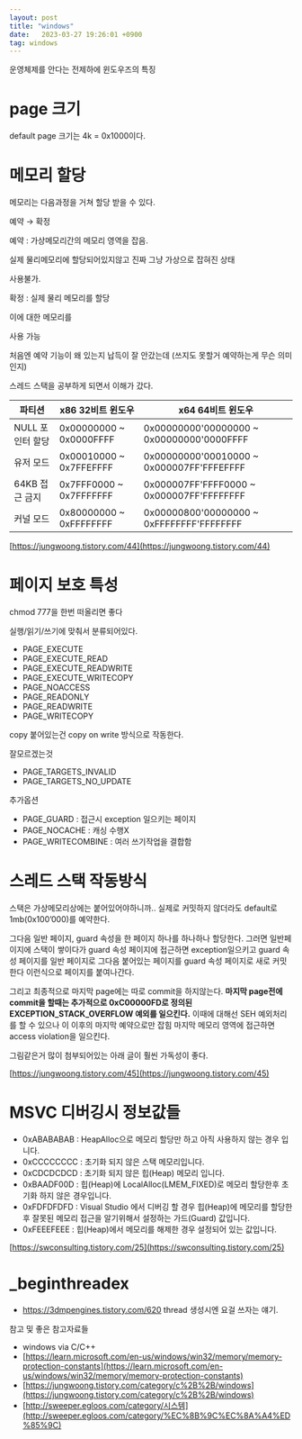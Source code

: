 ```yaml
---
layout: post
title: "windows"
date:   2023-03-27 19:26:01 +0900
tag: windows
---
```


운영체제를 안다는 전제하에 윈도우즈의 특징

# page 크기

default page 크기는 4k = 0x1000이다.

# 메모리 할당

메모리는 다음과정을 거쳐 할당 받을 수 있다.

예약 → 확정

예약 : 가상메모리간의 메모리 영역을 잡음.

실제 물리메모리에 할당되어있지않고 진짜 그냥 가상으로 잡혀진 상태

사용불가.

확정 : 실제 물리 메모리를 할당

이에 대한 메모리를 

사용 가능

처음엔  예약 기능이 왜 있는지 납득이 잘 안갔는데 (쓰지도 못할거 예약하는게 무슨 의미인지)

스레드 스택을 공부하게 되면서 이해가 갔다.

| 파티션 | x86 32비트 윈도우 | x64 64비트 윈도우 |
| --- | --- | --- |
| NULL 포인터 할당 | 0x00000000 ~ 0x0000FFFF | 0x00000000'00000000 ~ 0x00000000'0000FFFF |
| 유저 모드 | 0x00010000 ~ 0x7FFEFFFF | 0x00000000'00010000 ~ 0x000007FF'FFFEFFFF |
| 64KB 접근 금지 | 0x7FFF0000 ~ 0x7FFFFFFF | 0x000007FF'FFFF0000 ~ 0x000007FF'FFFFFFFF |
| 커널 모드 | 0x80000000 ~ 0xFFFFFFFF | 0x00000800'00000000 ~ 0xFFFFFFFF'FFFFFFFF |

[https://jungwoong.tistory.com/44](https://jungwoong.tistory.com/44)

# 페이지 보호 특성

chmod 777을 한번 떠올리면 좋다

실행/읽기/쓰기에 맞춰서 분류되어있다.

- PAGE_EXECUTE
- PAGE_EXECUTE_READ
- PAGE_EXECUTE_READWRITE
- PAGE_EXECUTE_WRITECOPY
- PAGE_NOACCESS
- PAGE_READONLY
- PAGE_READWRITE
- PAGE_WRITECOPY

copy 붙어있는건  copy on write 방식으로 작동한다.

잘모르겠는것

- PAGE_TARGETS_INVALID
- PAGE_TARGETS_NO_UPDATE

추가옵션

- PAGE_GUARD : 접근시 exception 일으키는 페이지
- PAGE_NOCACHE :  캐싱 수행X
- PAGE_WRITECOMBINE :  여러 쓰기작업을 결합함

# 스레드 스택 작동방식

스택은 가상메모리상에는 붙어있어야하니까.. 실제로 커밋하지 않더라도 default로 1mb(0x100’000)를  예약한다.

그다음 일반 페이지, guard 속성을 한 페이지 하나를 하나하나 할당한다. 그러면 일반페이지에 스택이 쌓이다가 guard 속성 페이지에 접근하면 exception일으키고 guard 속성 페이지를 일반 페이지로 그다음 붙어있는 페이지를 guard 속성 페이지로 새로 커밋한다 이런식으로 페이지를 붙여나간다.

그리고 최종적으로 마지막 page에는 따로 commit을 하지않는다. **마지막 page전에 commit을 할때는 추가적으로 0xC00000FD로 정의된 EXCEPTION_STACK_OVERFLOW 예외를 일으킨다.**
이때에 대해선 SEH 예외처리를 할 수 있으나 이 이후의 마지막 예약으로만 잡힘 마지막 메모리 영역에 접근하면 access violation을 일으킨다.

그림같은거 많이 첨부되어있는 아래 글이 훨씬 가독성이 좋다.

[https://jungwoong.tistory.com/45](https://jungwoong.tistory.com/45)

# MSVC 디버깅시 정보값들

- 0xABABABAB : HeapAlloc으로 메모리 할당만 하고 아직 사용하지 않는 경우 입니다.
- 0xCCCCCCCC : 초기화 되지 않은 스택 메모리입니다.
- 0xCDCDCDCD : 초기화 되지 않은 힙(Heap) 메모리 입니다.
- 0xBAADF00D : 힙(Heap)에 LocalAlloc(LMEM_FIXED)로 메모리 할당한후 초기화 하지 않은 경우입니다.
- 0xFDFDFDFD : Visual Studio 에서 디버깅 할 경우 힙(Heap)에 메모리를 할당한 후 잘못된 메모리 접근을 알기위해서 설정하는 가드(Guard) 값입니다.
- 0xFEEEFEEE : 힙(Heap)에서 메모리를 해제한 경우 설정되어 있는 값입니다.

[https://swconsulting.tistory.com/25](https://swconsulting.tistory.com/25)


# _beginthreadex

- https://3dmpengines.tistory.com/620
thread 생성시엔 요걸 쓰자는 얘기.


참고 및 좋은 참고자료들

- windows via  C/C++
- [https://learn.microsoft.com/en-us/windows/win32/memory/memory-protection-constants](https://learn.microsoft.com/en-us/windows/win32/memory/memory-protection-constants)
- [https://jungwoong.tistory.com/category/c%2B%2B/windows](https://jungwoong.tistory.com/category/c%2B%2B/windows)
- [http://sweeper.egloos.com/category/시스템](http://sweeper.egloos.com/category/%EC%8B%9C%EC%8A%A4%ED%85%9C)